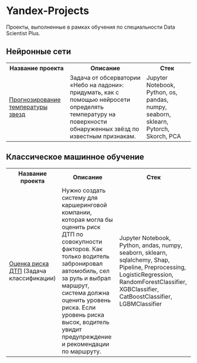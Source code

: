 # Yandex-Projects
Проекты, выполненные в рамках обучения по специальности Data Scientist Plus.

## Нейронные сети

<table>
<tr>
  <th>Название проекта</th>
  <th>Описание</th>
  <th>Стек</th>
</tr> 
  
<tr>
  <td><a href = "https://github.com/Vanarty/Yandex-Projects/tree/main/neural_networks">Прогнозирование температуры звезд</a></td>
  <td> Задача от обсерватории «Небо на ладони»: придумать, как с помощью нейросети определять температуру на поверхности обнаруженных звёзд по известным признакам.</td>
  <td>Jupyter Notebook, Python, os, pandas, numpy, seaborn, sklearn, Pytorch, Skorch, PCA</td>
</tr>

</table>
</details>

## Классическое машинное обучение

<table>
<tr>
  <th>Название проекта</th>
  <th>Описание</th>
  <th>Стек</th>
</tr> 
  
<tr>
  <td><a href = "https://github.com/Vanarty/Yandex-Projects/tree/main/machine_learning/car_accident_risk">Оценка риска ДТП</a> (Задача классификации)</td>
  <td> Нужно создать систему для каршеринговой компании, которая могла бы оценить риск ДТП по совокупности факторов. Как только водитель забронировал автомобиль, сел за руль и выбрал маршрут, система должна оценить уровень риска. Если уровень риска высок, водитель увидит предупреждение и рекомендации по маршруту.</td>
  <td>Jupyter Notebook, Python, andas, numpy, seaborn, sklearn, sqlalchemy, Shap, Pipeline, Preprocessing, LogisticRegression, RandomForestClassifier, XGBClassifier, CatBoostClassifier, LGBMClassifier</td>
</tr>

</table>
</details>
